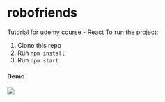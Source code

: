 # robofriends
Tutorial for udemy course - React
To run the project:

1. Clone this repo
2. Run `npm install`
3. Run `npm start`

#### Demo
![](robofriends.gif)
